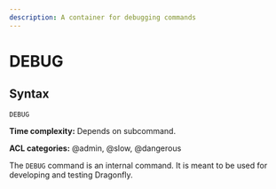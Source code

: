 ```yaml
---
description: A container for debugging commands
---
```


# DEBUG

## Syntax

    DEBUG 

**Time complexity:** Depends on subcommand.

**ACL categories:** @admin, @slow, @dangerous

The `DEBUG` command is an internal command.
It is meant to be used for developing and testing Dragonfly.
